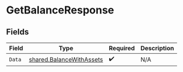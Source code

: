 # GetBalanceResponse


## Fields

| Field                                                                | Type                                                                 | Required                                                             | Description                                                          |
| -------------------------------------------------------------------- | -------------------------------------------------------------------- | -------------------------------------------------------------------- | -------------------------------------------------------------------- |
| `Data`                                                               | [shared.BalanceWithAssets](../../models/shared/balancewithassets.md) | :heavy_check_mark:                                                   | N/A                                                                  |